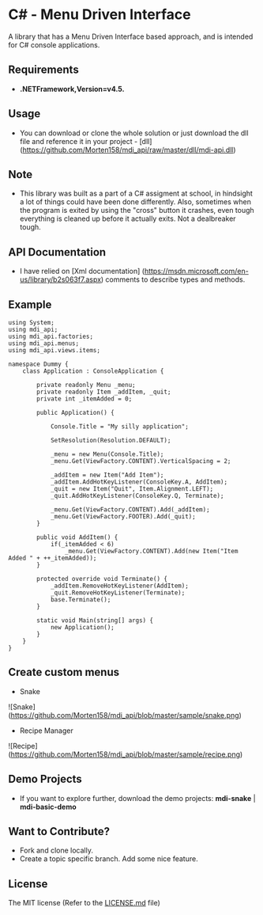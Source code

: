 # C# - Menu Driven Interface
A library that has a Menu Driven Interface based approach, and is intended for C# console applications.

## Requirements

- **.NETFramework,Version=v4.5.**

## Usage

- You can download or clone the whole solution or just download the dll file and reference it in your project - [dll] (https://github.com/Morten158/mdi_api/raw/master/dll/mdi-api.dll)

## Note

- This library was built as a part of a C# assigment at school, in hindsight a lot of things could have been done
differently. Also, sometimes when the program is exited by using the "cross" button it crashes, even tough everything is cleaned up before it actually exits.
Not a dealbreaker tough.

## API Documentation

- I have relied on [Xml documentation] (https://msdn.microsoft.com/en-us/library/b2s063f7.aspx) comments to describe types and methods.

## Example
    using System;
    using mdi_api;
    using mdi_api.factories;
    using mdi_api.menus;
    using mdi_api.views.items;

    namespace Dummy {
        class Application : ConsoleApplication {

            private readonly Menu _menu;
            private readonly Item _addItem, _quit;
            private int _itemAdded = 0;

            public Application() {

                Console.Title = "My silly application";
            
                SetResolution(Resolution.DEFAULT);

                _menu = new Menu(Console.Title);
                _menu.Get(ViewFactory.CONTENT).VerticalSpacing = 2;

                _addItem = new Item("Add Item");
                _addItem.AddHotKeyListener(ConsoleKey.A, AddItem);
                _quit = new Item("Quit", Item.Alignment.LEFT);
                _quit.AddHotKeyListener(ConsoleKey.Q, Terminate);

                _menu.Get(ViewFactory.CONTENT).Add(_addItem);
                _menu.Get(ViewFactory.FOOTER).Add(_quit);
            }

            public void AddItem() {
                if(_itemAdded < 6)
                    _menu.Get(ViewFactory.CONTENT).Add(new Item("Item Added " + ++_itemAdded));
            }

            protected override void Terminate() {
                _addItem.RemoveHotKeyListener(AddItem);
                _quit.RemoveHotKeyListener(Terminate);
                base.Terminate();
            }

            static void Main(string[] args) {
                new Application();
            }
        }
    }

## Create custom menus

- Snake

![Snake] (https://github.com/Morten158/mdi_api/blob/master/sample/snake.png)

- Recipe Manager

![Recipe] (https://github.com/Morten158/mdi_api/blob/master/sample/recipe.png)

## Demo Projects

- If you want to explore further, download the demo projects: **mdi-snake** | **mdi-basic-demo**

## Want to Contribute?

- Fork and clone locally.
- Create a topic specific branch. Add some nice feature.

## License

The MIT license (Refer to the [LICENSE.md][license] file)

 [license]: https://github.com/Morten158/mdi_api/blob/master/LICENSE.md
